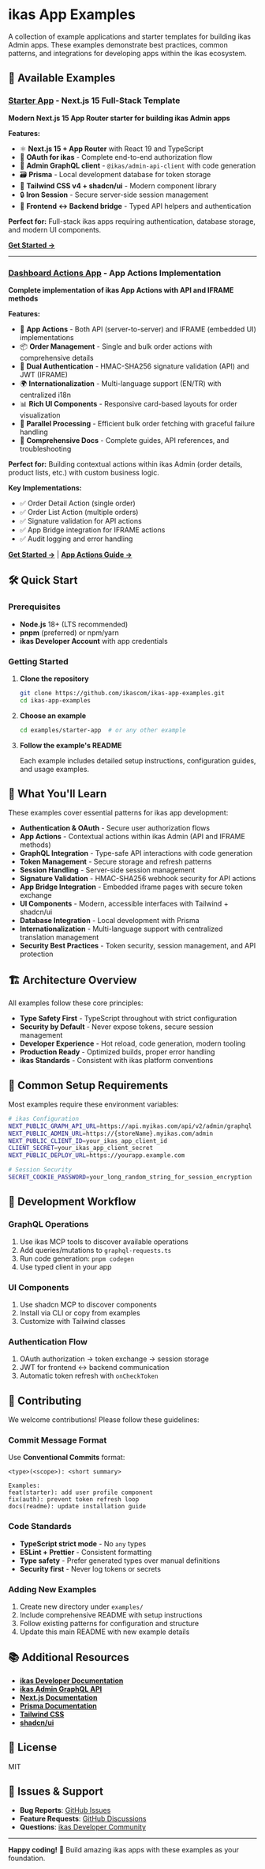 # ikas App Examples

A collection of example applications and starter templates for building ikas Admin apps. These examples demonstrate best practices, common patterns, and integrations for developing apps within the ikas ecosystem.

## 🚀 Available Examples

### [Starter App](./examples/starter-app/) - Next.js 15 Full-Stack Template

**Modern Next.js 15 App Router starter for building ikas Admin apps**

**Features:**
- ⚛️ **Next.js 15 + App Router** with React 19 and TypeScript
- 🔐 **OAuth for ikas** - Complete end-to-end authorization flow
- 📡 **Admin GraphQL client** - `@ikas/admin-api-client` with code generation
- 🗃️ **Prisma** - Local development database for token storage
- 🎨 **Tailwind CSS v4 + shadcn/ui** - Modern component library
- 🔒 **Iron Session** - Secure server-side session management
- 🌉 **Frontend ↔ Backend bridge** - Typed API helpers and authentication

**Perfect for:** Full-stack ikas apps requiring authentication, database storage, and modern UI components.

**[Get Started →](./examples/starter-app/README.md)**

---

### [Dashboard Actions App](./examples/dashboard-actions-app/) - App Actions Implementation

**Complete implementation of ikas App Actions with API and IFRAME methods**

**Features:**
- 🎯 **App Actions** - Both API (server-to-server) and IFRAME (embedded UI) implementations
- 📦 **Order Management** - Single and bulk order actions with comprehensive details
- 🔐 **Dual Authentication** - HMAC-SHA256 signature validation (API) and JWT (IFRAME)
- 🌍 **Internationalization** - Multi-language support (EN/TR) with centralized i18n
- 📊 **Rich UI Components** - Responsive card-based layouts for order visualization
- 🔄 **Parallel Processing** - Efficient bulk order fetching with graceful failure handling
- 📝 **Comprehensive Docs** - Complete guides, API references, and troubleshooting

**Perfect for:** Building contextual actions within ikas Admin (order details, product lists, etc.) with custom business logic.

**Key Implementations:**
- ✅ Order Detail Action (single order)
- ✅ Order List Action (multiple orders)
- ✅ Signature validation for API actions
- ✅ App Bridge integration for IFRAME actions
- ✅ Audit logging and error handling

**[Get Started →](./examples/dashboard-actions-app/README.md)** | **[App Actions Guide →](./examples/dashboard-actions-app/APP_ACTIONS_GUIDE.md)**

## 🛠️ Quick Start

### Prerequisites

- **Node.js** 18+ (LTS recommended)
- **pnpm** (preferred) or npm/yarn
- **ikas Developer Account** with app credentials

### Getting Started

1. **Clone the repository**
   ```bash
   git clone https://github.com/ikascom/ikas-app-examples.git
   cd ikas-app-examples
   ```

2. **Choose an example**
   ```bash
   cd examples/starter-app  # or any other example
   ```

3. **Follow the example's README**
   
   Each example includes detailed setup instructions, configuration guides, and usage examples.

## 📖 What You'll Learn

These examples cover essential patterns for ikas app development:

- **Authentication & OAuth** - Secure user authorization flows
- **App Actions** - Contextual actions within ikas Admin (API and IFRAME methods)
- **GraphQL Integration** - Type-safe API interactions with code generation
- **Token Management** - Secure storage and refresh patterns
- **Session Handling** - Server-side session management
- **Signature Validation** - HMAC-SHA256 webhook security for API actions
- **App Bridge Integration** - Embedded iframe pages with secure token exchange
- **UI Components** - Modern, accessible interfaces with Tailwind + shadcn/ui
- **Database Integration** - Local development with Prisma
- **Internationalization** - Multi-language support with centralized translation management
- **Security Best Practices** - Token security, session management, and API protection

## 🏗️ Architecture Overview

All examples follow these core principles:

- **Type Safety First** - TypeScript throughout with strict configuration
- **Security by Default** - Never expose tokens, secure session management
- **Developer Experience** - Hot reload, code generation, modern tooling
- **Production Ready** - Optimized builds, proper error handling
- **ikas Standards** - Consistent with ikas platform conventions

## 🔧 Common Setup Requirements

Most examples require these environment variables:

```bash
# ikas Configuration
NEXT_PUBLIC_GRAPH_API_URL=https://api.myikas.com/api/v2/admin/graphql
NEXT_PUBLIC_ADMIN_URL=https://{storeName}.myikas.com/admin
NEXT_PUBLIC_CLIENT_ID=your_ikas_app_client_id
CLIENT_SECRET=your_ikas_app_client_secret
NEXT_PUBLIC_DEPLOY_URL=https://yourapp.example.com

# Session Security
SECRET_COOKIE_PASSWORD=your_long_random_string_for_session_encryption
```

## 🧠 Development Workflow

### GraphQL Operations
1. Use ikas MCP tools to discover available operations
2. Add queries/mutations to `graphql-requests.ts`
3. Run code generation: `pnpm codegen`
4. Use typed client in your app

### UI Components
1. Use shadcn MCP to discover components
2. Install via CLI or copy from examples
3. Customize with Tailwind classes

### Authentication Flow
1. OAuth authorization → token exchange → session storage
2. JWT for frontend ↔ backend communication
3. Automatic token refresh with `onCheckToken`

## 🤝 Contributing

We welcome contributions! Please follow these guidelines:

### Commit Message Format
Use **Conventional Commits** format:

```
<type>(<scope>): <short summary>

Examples:
feat(starter): add user profile component
fix(auth): prevent token refresh loop
docs(readme): update installation guide
```

### Code Standards
- **TypeScript strict mode** - No `any` types
- **ESLint + Prettier** - Consistent formatting
- **Type safety** - Prefer generated types over manual definitions
- **Security first** - Never log tokens or secrets

### Adding New Examples
1. Create new directory under `examples/`
2. Include comprehensive README with setup instructions
3. Follow existing patterns for configuration and structure
4. Update this main README with new example details

## 📚 Additional Resources

- **[ikas Developer Documentation](https://builders.ikas.com)**
- **[ikas Admin GraphQL API](https://api.myikas.com/api/v2/admin/graphql)**
- **[Next.js Documentation](https://nextjs.org/docs)**
- **[Prisma Documentation](https://www.prisma.io/docs)**
- **[Tailwind CSS](https://tailwindcss.com/docs)**
- **[shadcn/ui](https://ui.shadcn.com)**

## 📝 License

MIT

## 🐛 Issues & Support

- **Bug Reports**: [GitHub Issues](https://github.com/ikascom/ikas-app-examples/issues)
- **Feature Requests**: [GitHub Discussions](https://github.com/ikascom/ikas-app-examples/discussions)
- **Questions**: [ikas Developer Community](https://join.slack.com/t/ikasbuilders/shared_invite/zt-3a64uh6zo-taCr2wiZC5WlvKfdDt3SvQ)

---

**Happy coding!** 🚀 Build amazing ikas apps with these examples as your foundation.
